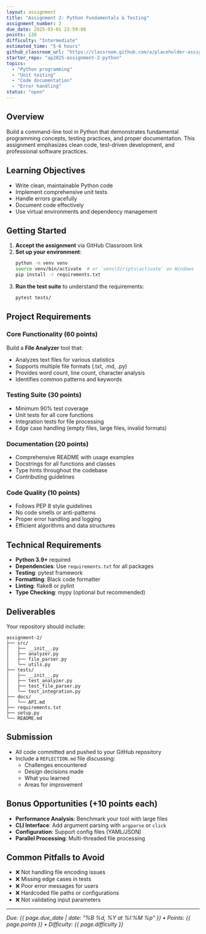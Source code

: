 ```yaml
---
layout: assignment
title: "Assignment 2: Python Fundamentals & Testing"
assignment_number: 2
due_date: 2025-03-01 23:59:00
points: 120
difficulty: "Intermediate"
estimated_time: "5-6 hours"
github_classroom_url: "https://classroom.github.com/a/placeholder-assignment-2"
starter_repo: "ap2025-assignment-2-python"
topics:
  - "Python programming"
  - "Unit testing"
  - "Code documentation"
  - "Error handling"
status: "open"
---
```


## Overview

Build a command-line tool in Python that demonstrates fundamental programming concepts, testing practices, and proper documentation. This assignment emphasizes clean code, test-driven development, and professional software practices.

## Learning Objectives

- Write clean, maintainable Python code
- Implement comprehensive unit tests
- Handle errors gracefully
- Document code effectively
- Use virtual environments and dependency management

## Getting Started

1. **Accept the assignment** via GitHub Classroom link
2. **Set up your environment**:
   ```bash
   python -m venv venv
   source venv/bin/activate  # or `venv\Scripts\activate` on Windows
   pip install -r requirements.txt
   ```
3. **Run the test suite** to understand the requirements:
   ```bash
   pytest tests/
   ```

## Project Requirements

### Core Functionality (60 points)
Build a **File Analyzer** tool that:
- Analyzes text files for various statistics
- Supports multiple file formats (.txt, .md, .py)
- Provides word count, line count, character analysis
- Identifies common patterns and keywords

### Testing Suite (30 points)
- Minimum 90% test coverage
- Unit tests for all core functions
- Integration tests for file processing
- Edge case handling (empty files, large files, invalid formats)

### Documentation (20 points)
- Comprehensive README with usage examples
- Docstrings for all functions and classes
- Type hints throughout the codebase
- Contributing guidelines

### Code Quality (10 points)
- Follows PEP 8 style guidelines
- No code smells or anti-patterns
- Proper error handling and logging
- Efficient algorithms and data structures

## Technical Requirements

- **Python 3.9+** required
- **Dependencies**: Use `requirements.txt` for all packages
- **Testing**: pytest framework
- **Formatting**: Black code formatter
- **Linting**: flake8 or pylint
- **Type Checking**: mypy (optional but recommended)

## Deliverables

Your repository should include:

```
assignment-2/
├── src/
│   ├── __init__.py
│   ├── analyzer.py
│   ├── file_parser.py
│   └── utils.py
├── tests/
│   ├── __init__.py
│   ├── test_analyzer.py
│   ├── test_file_parser.py
│   └── test_integration.py
├── docs/
│   └── API.md
├── requirements.txt
├── setup.py
└── README.md
```

## Submission

- All code committed and pushed to your GitHub repository
- Include a `REFLECTION.md` file discussing:
  - Challenges encountered
  - Design decisions made
  - What you learned
  - Areas for improvement

## Bonus Opportunities (+10 points each)

- **Performance Analysis**: Benchmark your tool with large files
- **CLI Interface**: Add argument parsing with `argparse` or `click`
- **Configuration**: Support config files (YAML/JSON)
- **Parallel Processing**: Multi-threaded file processing

## Common Pitfalls to Avoid

- ❌ Not handling file encoding issues
- ❌ Missing edge cases in tests
- ❌ Poor error messages for users
- ❌ Hardcoded file paths or configurations
- ❌ Not validating input parameters

---

*Due: {{ page.due_date | date: "%B %d, %Y at %I:%M %p" }} • Points: {{ page.points }} • Difficulty: {{ page.difficulty }}*